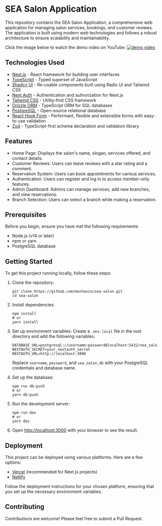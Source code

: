 # SEA Salon Application

This repository contains the SEA Salon Application, a comprehensive web application for managing salon services, bookings, and customer reviews. The application is built using modern web technologies and follows a robust architecture to ensure scalability and maintainability.

Click the image below to watch the demo video on YouTube:
[![demo video](https://img.youtube.com/vi/fuCwaOWZtqI/maxresdefault.jpg)](https://youtu.be/fuCwaOWZtqI)

## Technologies Used

- [Next.js](https://nextjs.org/) - React framework for building user interfaces
- [TypeScript](https://www.typescriptlang.org/) - Typed superset of JavaScript
- [Shadcn UI](https://ui.shadcn.com/) - Re-usable components built using Radix UI and Tailwind CSS
- [Next Auth](https://next-auth.js.org/) - Authentication and authorization for Next.js
- [Tailwind CSS](https://tailwindcss.com/) - Utility-first CSS framework
- [Drizzle ORM](https://orm.drizzle.team/) - TypeScript ORM for SQL databases
- [PostgreSQL](https://www.postgresql.org/) - Open-source relational database
- [React Hook Form](https://react-hook-form.com/) - Performant, flexible and extensible forms with easy-to-use validation
- [Zod](https://github.com/colinhacks/zod) - TypeScript-first schema declaration and validation library

## Features

- Home Page: Displays the salon's name, slogan, services offered, and contact details.
- Customer Reviews: Users can leave reviews with a star rating and a comment.
- Reservation System: Users can book appointments for various services.
- Authentication: Users can register and log in to access member-only features.
- Admin Dashboard: Admins can manage services, add new branches, and view reservations.
- Branch Selection: Users can select a branch while making a reservation.

## Prerequisites

Before you begin, ensure you have met the following requirements:

- Node.js (v14 or later)
- npm or yarn
- PostgreSQL database

## Getting Started

To get this project running locally, follow these steps:

1. Clone the repository:

   ```
   git clone https://github.com/mochavin/sea-salon.git
   cd sea-salon
   ```

2. Install dependencies:

   ```
   npm install
   # or
   yarn install
   ```

3. Set up environment variables:
   Create a `.env.local` file in the root directory and add the following variables:

   ```
   DATABASE_URL=postgresql://username:password@localhost:5432/sea_salon_db
   NEXTAUTH_SECRET=your_nextauth_secret
   NEXTAUTH_URL=http://localhost:3000
   ```

   Replace `username`, `password`, and `sea_salon_db` with your PostgreSQL credentials and database name.

4. Set up the database:

   ```
   npm run db:push
   # or
   yarn db:push
   ```

5. Run the development server:

   ```
   npm run dev
   # or
   yarn dev
   ```

6. Open [http://localhost:3000](http://localhost:3000) with your browser to see the result.

## Deployment

This project can be deployed using various platforms. Here are a few options:

- [Vercel](https://vercel.com/) (recommended for Next.js projects)
- [Netlify](https://www.netlify.com/)

Follow the deployment instructions for your chosen platform, ensuring that you set up the necessary environment variables.

## Contributing

Contributions are welcome! Please feel free to submit a Pull Request.
